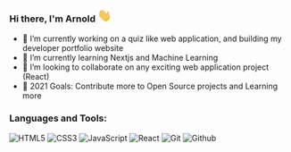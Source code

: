 ### Hi there, I'm Arnold <img src="https://raw.githubusercontent.com/ABSphreak/ABSphreak/master/gifs/Hi.gif" width="25px">

- 🔭 I’m currently working on a quiz like web application, and building my developer portfolio website
- 🌱 I’m currently learning Nextjs and Machine Learning
- 👯 I’m looking to collaborate on any exciting web application project (React)
- 🎯 2021 Goals: Contribute more to Open Source projects and Learning more 

### Languages and Tools:
<p>
<img src="https://img.shields.io/badge/HTML5-E34F26?logo=html5&logoColor=white&style=flat" alt="HTML5">
<img src="https://img.shields.io/badge/CSS3-1572B6?logo=css3&logoColor=white&style=flat" alt="CSS3">
<img src="https://img.shields.io/badge/JavaScript-F7DF1E?logo=javascript&logoColor=white&style=flat" alt="JavaScript">
<img src="https://img.shields.io/badge/React-61DAFB?logo=react&logoColor=white&style=flat" alt="React">
<img src="https://img.shields.io/badge/Git-F05032?logo=git&logoColor=white&style=flat" alt="Git">
<img src="https://img.shields.io/badge/Github-181717?logo=github&logoColor=white&style=flat" alt="Github">
</p>




<!--
**AA-Arnold/AA-Arnold** is a ✨ _special_ ✨ repository because its `README.md` (this file) appears on your GitHub profile.

Here are some ideas to get you started:

- 🔭 I’m currently working on ...
- 🌱 I’m currently learning ...
- 👯 I’m looking to collaborate on ...
- 🤔 I’m looking for help with ...
- 💬 Ask me about ...
- 📫 How to reach me: ...
- 😄 Pronouns: ...
- ⚡ Fun fact: ...
-->
